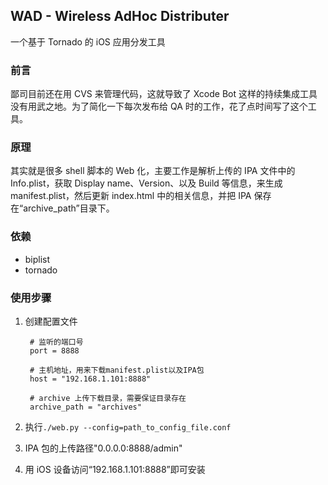 ## WAD - Wireless AdHoc Distributer

一个基于 Tornado 的 iOS 应用分发工具

### 前言

鄙司目前还在用 CVS 来管理代码，这就导致了 Xcode Bot 这样的持续集成工具没有用武之地。为了简化一下每次发布给 QA 时的工作，花了点时间写了这个工具。

### 原理

其实就是很多 shell 脚本的 Web 化，主要工作是解析上传的 IPA 文件中的 Info.plist，获取 Display name、Version、以及 Build 等信息，来生成 manifest.plist，然后更新 index.html 中的相关信息，并把 IPA 保存在“archive_path”目录下。

### 依赖

- biplist
- tornado

### 使用步骤

1. 创建配置文件

        # 监听的端口号
        port = 8888

        # 主机地址，用来下载manifest.plist以及IPA包
        host = "192.168.1.101:8888"

        # archive 上传下载目录，需要保证目录存在
        archive_path = "archives"

2. 执行`./web.py --config=path_to_config_file.conf`
3. IPA 包的上传路径"0.0.0.0:8888/admin"
4. 用 iOS 设备访问“192.168.1.101:8888”即可安装
